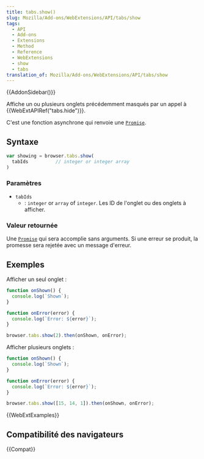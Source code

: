 ```yaml
---
title: tabs.show()
slug: Mozilla/Add-ons/WebExtensions/API/tabs/show
tags:
  - API
  - Add-ons
  - Extensions
  - Method
  - Reference
  - WebExtensions
  - show
  - tabs
translation_of: Mozilla/Add-ons/WebExtensions/API/tabs/show
---
```


{{AddonSidebar()}}

Affiche un ou plusieurs onglets précédemment masqués par un appel à {{WebExtAPIRef("tabs.hide")}}.

C'est une fonction asynchrone qui renvoie une [`Promise`](/fr/docs/Web/JavaScript/Reference/Objets_globaux/Promise).

## Syntaxe

```js
var showing = browser.tabs.show(
  tabIds          // integer or integer array
)
```

### Paramètres

- `tabIds`
  - : `integer` or `array` of `integer`. Les ID de l'onglet ou des onglets à afficher.

### Valeur retournée

Une [`Promise`](/fr/docs/Web/JavaScript/Reference/Objets_globaux/Promise) qui sera accomplie sans arguments. Si une erreur se produit, la promesse sera rejetée avec un message d'erreur.

## Exemples

Afficher un seul onglet :

```js
function onShown() {
  console.log(`Shown`);
}

function onError(error) {
  console.log(`Error: ${error}`);
}

browser.tabs.show(2).then(onShown, onError);
```

Afficher plusieurs onglets :

```js
function onShown() {
  console.log(`Shown`);
}

function onError(error) {
  console.log(`Error: ${error}`);
}

browser.tabs.show([15, 14, 1]).then(onShown, onError);
```

{{WebExtExamples}}

## Compatibilité des navigateurs

{{Compat}}
